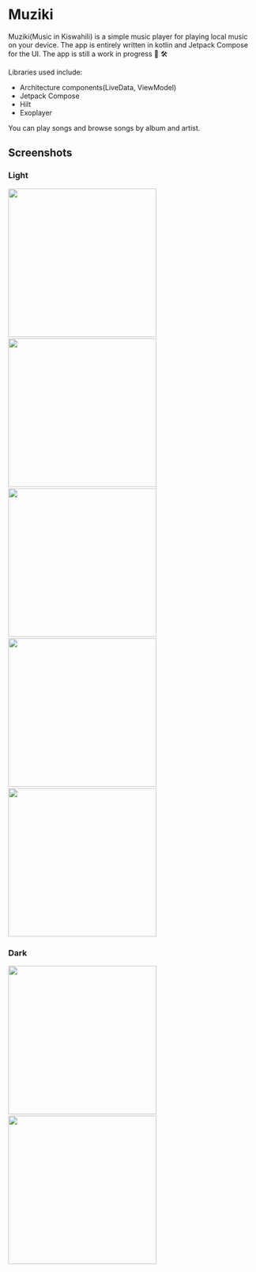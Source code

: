 # Muziki
Muziki(Music in Kiswahili) is a simple music player for playing local music on your device. The app is entirely written in kotlin and Jetpack Compose for the UI.
The app is still a work in progress :construction: :hammer_and_wrench:

Libraries used include:
- Architecture components(LiveData, ViewModel)
- Jetpack Compose
- Hilt
- Exoplayer

You can play songs and browse songs by album and artist.

## Screenshots
### Light
<img src="screenshots/home.png" width=300> &nbsp; <img src="screenshots/albums.png" width=300> &nbsp; <img src="screenshots/artists.png" width=300> &nbsp; <img src="screenshots/songs.png" width=300> &nbsp; <img src="screenshots/nowplaying.png" width=300>

### Dark
<img src="screenshots/songs_dark.png" width=300> &nbsp; <img src="screenshots/nowplaying_dark.png" width=300>
